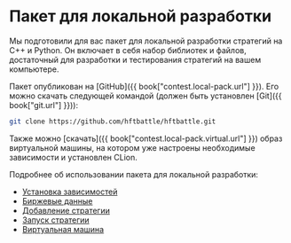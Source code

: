 # Пакет для локальной разработки

Мы подготовили для вас пакет для локальной разработки стратегий на C++ и Python.
Он включает в себя набор библиотек и файлов, достаточный для разработки и тестирования стратегий на вашем компьютере.

Пакет опубликован на [GitHub]({{ book["contest.local-pack.url"] }}).
Его можно скачать следующей командой (должен быть установлен [Git]({{ book["git.url"] }})):
```bash
git clone https://github.com/hftbattle/hftbattle.git
```

Также можно [скачать]({{ book["contest.local-pack.virtual.url"] }}) образ виртуальной машины, на котором уже настроены необходимые зависимости и установлен CLion.

Подробнее об использовании пакета для локальной разработки:
- [Установка зависимостей](requirements.md)
- [Биржевые данные](data.md)
- [Добавление стратегии](add_strategy.md)
- [Запуск стратегии](run_strategy.md)
- [Виртуальная машина](local-pack/virtual.md)
